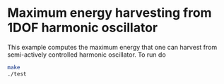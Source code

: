 # Maximum energy harvesting from 1DOF harmonic oscillator

This example computes the maximum energy that one can harvest from semi-actively controlled harmonic oscillator.
To run do 

```bash
make
./test
```

